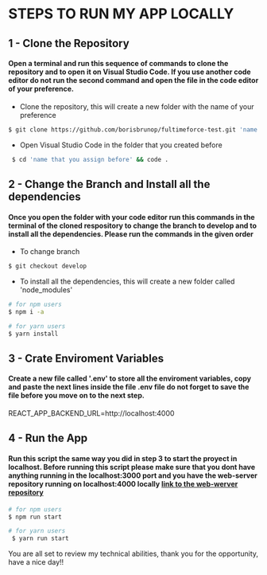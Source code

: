 # STEPS TO RUN MY APP LOCALLY

## 1 - Clone the Repository

####    Open a terminal and run this sequence of commands to clone the repository and to open it on Visual Studio Code. If you use another code editor do not run the second command and open the file in the code editor of your preference.

- Clone the repository, this will create a new folder with the name of your preference
```bash
$ git clone https://github.com/borisbrunop/fultimeforce-test.git 'name of your preference'
```
- Open Visual Studio Code in the folder that you created before
```bash
 $ cd 'name that you assign before' && code .
```

## 2 - Change the Branch and Install all the dependencies 

####    Once you open the folder with your code editor run this commands in the terminal of the cloned respository to change the branch to develop and to install all the dependencies. Please run the commands in the given order

- To change branch
```bash
$ git checkout develop
```

- To install all the dependencies, this will create a new folder called 'node_modules'
```bash
# for npm users
$ npm i -a 

# for yarn users
$ yarn install
```

## 3 - Crate Enviroment Variables

####    Create a new file called '.env' to store all the enviroment variables, copy and paste the next lines inside the file .env file do not forget to save the file before you move on to the next step.

REACT_APP_BACKEND_URL=http://localhost:4000


## 4 - Run the App
####    Run this script the same way you did in step 3 to start the proyect in localhost. Before running this script please make sure that you dont have anything running in the localhost:3000 port and you have the web-server repository running on localhost:4000 locally [link to the web-werver repository](https://github.com/borisbrunop/fultimeforce-test)

```bash
# for npm users
$ npm run start

# for yarn users
 $ yarn run start
```


You are all set to review my technical abilities, thank you for the opportunity, have a nice day!!